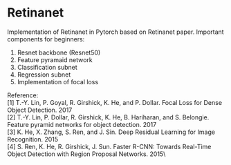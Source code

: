 # Retinanet
Implementation of Retinanet in Pytorch based on Retinanet paper. Important components for beginners:
1. Resnet backbone (Resnet50) 
2. Feature pyramaid network 
3. Classification subnet
4. Regression subnet
5. Implementation of focal loss 

Reference:\
[1] T.-Y. Lin, P. Goyal, R. Girshick, K. He, and P. Dollar. Focal Loss for Dense Object Detection. 2017 \
[2] T.-Y. Lin, P. Dollar, R. Girshick, K. He, B. Hariharan, and S. Belongie. Feature pyramid networks for object detection. 2017\
[3] K. He, X. Zhang, S. Ren, and J. Sin. Deep Residual Learning for Image Recognition. 2015  
[4] S. Ren, K. He, R. Girshick, J. Sun. Faster R-CNN: Towards Real-Time Object Detection with Region Proposal Networks. 2015\
